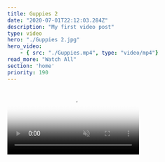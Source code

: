 ```yaml
---
title: Guppies 2
date: "2020-07-01T22:12:03.284Z"
description: "My first video post"
type: video
hero: "./Guppies 2.jpg"
hero_video: 
    - { src: "./Guppies.mp4", type: "video/mp4"}
read_more: "Watch All"
section: 'home'
priority: 190
---
```


<video poster="./Guppies 2.png" autoplay loop playsinline muted>
    <source src="./Guppies 2.mp4" type="video/mp4">
    <source src="./Guppies 2.webm" type="video/webm">
</video>
